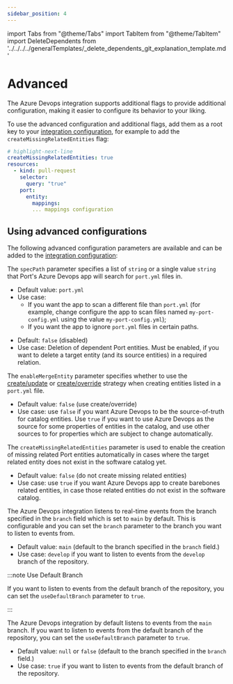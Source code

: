 ```yaml
---
sidebar_position: 4
---
```


import Tabs from "@theme/Tabs"
import TabItem from "@theme/TabItem"
import DeleteDependents from '../../../../generalTemplates/\_delete_dependents_git_explanation_template.md'

# Advanced

The Azure Devops integration supports additional flags to provide additional configuration, making it easier to configure its behavior to your liking.

To use the advanced configuration and additional flags, add them as a root key to your [integration configuration](./azure-devops.md#the-integration-configuration), for example to add the
`createMissingRelatedEntities` flag:

```yaml showLineNumbers
# highlight-next-line
createMissingRelatedEntities: true
resources:
  - kind: pull-request
    selector:
      query: "true"
    port:
      entity:
        mappings:
        ... mappings configuration
```

## Using advanced configurations

The following advanced configuration parameters are available and can be added to the [integration configuration](./azure-devops.md#the-integration-configuration):

<Tabs groupId="config" queryString="parameter">

<TabItem label="Spec path" value="specPath">

The `specPath` parameter specifies a list of `string` or a single value `string` that Port's Azure Devops app will search for `port.yml` files in.

- Default value: `port.yml`
- Use case:
  - If you want the app to scan a different file than `port.yml` (for example, change configure the app to scan files named `my-port-config.yml` using the value `my-port-config.yml`);
  - If you want the app to ignore `port.yml` files in certain paths.

</TabItem>

<TabItem label="Delete dependent entities" value="deleteDependent">

<DeleteDependents/>

- Default: `false` (disabled)
- Use case: Deletion of dependent Port entities. Must be enabled, if you want to delete a target entity (and its source entities) in a required relation.

</TabItem>

<TabItem label="Enable merge entity" value="enableMergeEntity">

The `enableMergeEntity` parameter specifies whether to use the [create/update](/build-your-software-catalog/custom-integration/api?operation=create-update#usage) or [create/override](/build-your-software-catalog/custom-integration/api?operation=create-override#usage) strategy when creating entities listed in a `port.yml` file.

- Default value: `false` (use create/override)
- Use case: use `false` if you want Azure Devops to be the source-of-truth for catalog entities. Use `true` if you want to use Azure Devops as the source for some properties of entities in the catalog, and use other sources to for properties which are subject to change automatically.

</TabItem>

<TabItem value="createMissingRelatedEntities" label="Create missing related entities">

The `createMissingRelatedEntities` parameter is used to enable the creation of missing related Port entities automatically in cases where the target related entity does not exist in the software catalog yet.

- Default value: `false` (do not create missing related entities)
- Use case: use `true` if you want Azure Devops app to create barebones related entities, in case those related entities do not exist in the software catalog.

</TabItem>

<TabItem value="branch" label="Use Default Branch">

The Azure Devops integration listens to real-time events from the branch specified in the `branch` field which is set to `main` by default. This is configurable and you can set the `branch` parameter to the branch you want to listen to events from.

- Default value: `main` (default to the branch specified in the `branch` field.)
- Use case: `develop` if you want to listen to events from the `develop` branch of the repository.

:::note Use Default Branch

If you want to listen to events from the default branch of the repository, you can set the `useDefaultBranch` parameter to `true`.

:::

</TabItem>

<TabItem value="useDefaultBranch" label="Use Default Branch">

The Azure Devops integration by default listens to events from the `main` branch. If you want to listen to events from the default branch of the repository, you can set the `useDefaultBranch` parameter to `true`.

- Default value: `null` or `false` (default to the branch specified in the `branch` field.)
- Use case: `true` if you want to listen to events from the default branch of the repository.

</TabItem>
</Tabs>
